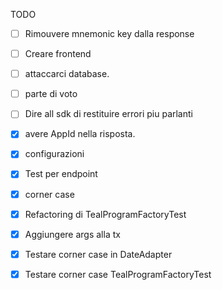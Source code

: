 
TODO

- [ ] Rimouvere mnemonic key dalla response
- [ ] Creare frontend
- [ ] attaccarci database.
- [ ] parte di voto 
- [ ] Dire all sdk di restituire errori piu parlanti 

- [x] avere AppId nella risposta.
- [x] configurazioni 
- [x] Test per endpoint
- [x] corner case
- [x] Refactoring di TealProgramFactoryTest
- [x] Aggiungere args alla tx
- [x] Testare corner case in DateAdapter
- [x] Testare corner case TealProgramFactoryTest
